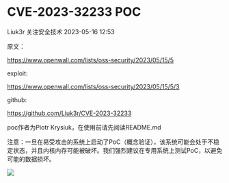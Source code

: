 #  CVE-2023-32233 POC   
Liuk3r  关注安全技术   2023-05-16 12:53  
  
原文：  
  
https://www.openwall.com/lists/oss-security/2023/05/15/5  
  
exploit:   
  
https://www.openwall.com/lists/oss-security/2023/05/15/5/3  
  
github:   
  
https://github.com/Liuk3r/CVE-2023-32233  
  
poc作者为Piotr Krysiuk，在使用前请先阅读README.md  
  
注意：一旦在易受攻击的系统上启动了PoC（概念验证），该系统可能会处于不稳定状态，并且内核内存可能被破坏。我们强烈建议在专用系统上测试PoC，以避免可能的数据损坏。  
  
  
  
![](https://mmbiz.qpic.cn/mmbiz_gif/shVkAyu04IEW5J2EpTK5b0fPkrXgcIbdBKGv4TuKa9J39XgnR47f0ibrf0je6wn9yyB6I6xfQCicG0ER4GYKEypQ/640?wx_fmt=gif "")  
  
  
